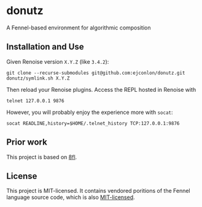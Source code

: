 # donutz

A Fennel-based environment for algorithmic composition

## Installation and Use

Given Renoise version `X.Y.Z` (like `3.4.2`):

    git clone --recurse-submodules git@github.com:ejconlon/donutz.git
    donutz/symlink.sh X.Y.Z

Then reload your Renoise plugins. Access the REPL hosted in Renoise with

    telnet 127.0.0.1 9876

However, you will probably enjoy the experience more with `socat`:

    socat READLINE,history=$HOME/.telnet_history TCP:127.0.0.1:9876

## Prior work

This project is based on [8fl](https://git.sr.ht/~nasser/8fl).

## License

This project is MIT-licensed. It contains vendored poritions of the Fennel
language source code, which is also [MIT-licensed](
https://github.com/bakpakin/Fennel/blob/main/LICENSE).

